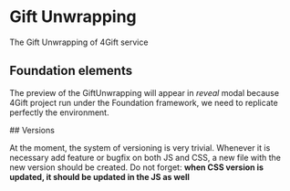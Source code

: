 # Gift Unwrapping
The Gift Unwrapping of 4Gift service

## Foundation elements

The preview of the GiftUnwrapping will appear in _reveal_ modal because 4Gift project run under the Foundation framework, we need to replicate perfectly the environment.

## Versions

At the moment, the system of versioning is very trivial.
Whenever it is necessary add feature or bugfix on both JS and CSS, a new file with the new version should be created.
Do not forget: **when CSS version is updated, it should be updated in the JS as well**
